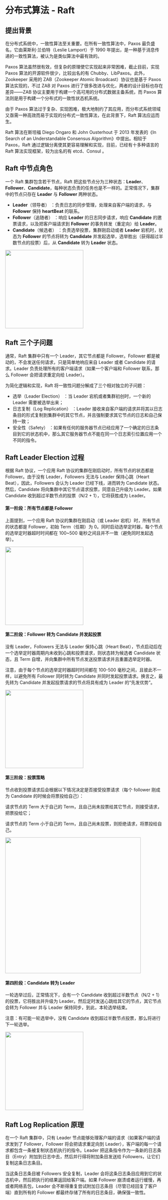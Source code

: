 # 分布式算法 - Raft

## 提出背景

在分布式系统中，一致性算法至关重要。在所有一致性算法中，Paxos 最负盛名，它由莱斯利·兰伯特（Leslie Lamport）于 1990 年提出，是一种基于消息传递的一致性算法，被认为是类似算法中最有效的。

Paxos 算法虽然很有效，但复杂的原理使它实现起来非常困难，截止目前，实现 Paxos 算法的开源软件很少，比较出名的有 Chubby、LibPaxos。此外，Zookeeper 采用的 ZAB（Zookeeper Atomic Broadcast）协议也是基于 Paxos 算法实现的，不过 ZAB 对 Paxos 进行了很多改进与优化，两者的设计目标也存在差异——ZAB 协议主要用于构建一个高可用的分布式数据主备系统，而 Paxos 算法则是用于构建一个分布式的一致性状态机系统。

由于 Paxos 算法过于复杂、实现困难，极大地制约了其应用，而分布式系统领域又亟需一种高效而易于实现的分布式一致性算法，在此背景下，Raft 算法应运而生。

Raft 算法在斯坦福 Diego Ongaro 和 John Ousterhout 于 2013 年发表的《In Search of an Understandable Consensus Algorithm》中提出。相较于 Paxos，Raft 通过逻辑分离使其更容易理解和实现，目前，已经有十多种语言的 Raft 算法实现框架，较为出名的有 etcd、Consul 。

## Raft 中节点角色

一个 Raft 集群包含若干节点，Raft 把这些节点分为三种状态：**Leader**、 **Follower**、**Candidate**，每种状态负责的任务也是不一样的。正常情况下，集群中的节点只存在 **Leader** 与 **Follower** 两种状态。

- **Leader**（领导者） ：负责日志的同步管理，处理来自客户端的请求，与 **Follower** 保持 **heartBeat** 的联系。
- **Follower**（追随者） ：响应 **Leader** 的日志同步请求，响应 **Candidate** 的邀票请求，以及把客户端请求到 **Follower** 的事务转发（重定向）给 **Leader**。
- **Candidate**（候选者） ：负责选举投票，集群刚启动或者 **Leader** 宕机时，状态为 **Follower** 的节点将转为 **Candidate** 并发起选举，选举胜出（获得超过半数节点的投票）后，从 **Candidate** 转为 **Leader** 状态。

<img title="" src="https://raw.githubusercontent.com/hewneyao/dev-notes/main/docs/public/images/raft/raft-role.png" alt="" data-align="center" width="249">

## Raft 三个子问题

通常，Raft 集群中只有一个 Leader，其它节点都是 Follower。Follower 都是被动的，不会发送任何请求，只是简单地响应来自 Leader 或者 Candidate 的请求。Leader 负责处理所有的客户端请求（如果一个客户端和 Follower 联系，那么 Follower 会把请求重定向给 Leader）。

为简化逻辑和实现，Raft 将一致性问题分解成了三个相对独立的子问题：

- 选举（Leader Election） ：当 Leader 宕机或者集群初创时，一个新的 Leader 需要被选举出来；
- 日志复制（Log Replication） ：Leader 接收来自客户端的请求并将其以日志条目的形式复制到集群中的其它节点，并且强制要求其它节点的日志和自己保持一致；
- 安全性（Safety） ：如果有任何的服务器节点已经应用了一个确定的日志条目到它的状态机中，那么其它服务器节点不能在同一个日志索引位置应用一个不同的指令。

## Raft Leader Election 过程

根据 Raft 协议，一个应用 Raft 协议的集群在刚启动时，所有节点的状态都是 Follower。由于没有 Leader，Followers 无法与 Leader 保持心跳（Heart Beat），因此，Followers 会认为 Leader 已经下线，进而转为 Candidate 状态。然后，Candidate 将向集群中其它节点请求投票，同意自己升级为 Leader。如果 Candidate 收到超过半数节点的投票（N/2 + 1），它将获胜成为 Leader。

#### 第一阶段：所有节点都是 Follower

上面提到，一个应用 Raft 协议的集群在刚启动（或 Leader 宕机）时，所有节点的状态都是 Follower，初始 Term（任期）为 0。同时启动选举定时器，每个节点的选举定时器超时时间都在 100~500 毫秒之间且并不一致（避免同时发起选举）。

<img title="" src="https://raw.githubusercontent.com/hewneyao/dev-notes/main/docs/public/images/raft/election-01.jpg" alt="" data-align="center" width="249">

#### 第二阶段：Follower 转为 Candidate 并发起投票

没有 Leader，Followers 无法与 Leader 保持心跳（Heart Beat），节点启动后在一个选举定时器周期内未收到心跳和投票请求，则状态转为候选者 Candidate 状态，且 Term 自增，并向集群中所有节点发送投票请求并且重置选举定时器。

注意，由于每个节点的选举定时器超时时间都在 100-500 毫秒之间，且彼此不一样，以避免所有 Follower 同时转为 Candidate 并同时发起投票请求。换言之，最先转为 Candidate 并发起投票请求的节点将具有成为 Leader 的“先发优势”。

<img title="" src="https://raw.githubusercontent.com/hewneyao/dev-notes/main/docs/public/images/raft/election-02.jpg" alt="" data-align="center" width="249">

#### 第三阶段：投票策略

节点收到投票请求后会根据以下情况决定是否接受投票请求（每个 follower 刚成为 Candidate 的时候会将票投给自己）：

请求节点的 Term 大于自己的 Term，且自己尚未投票给其它节点，则接受请求，把票投给它；

请求节点的 Term 小于自己的 Term，且自己尚未投票，则拒绝请求，将票投给自己。

<img title="" src="https://raw.githubusercontent.com/hewneyao/dev-notes/main/docs/public/images/raft/election-03.jpg" alt="" style="width=500" data-align="center" width="432">

#### 第四阶段：Candidate 转为 Leader

一轮选举过后，正常情况下，会有一个 Candidate 收到超过半数节点（N/2 + 1）的投票，它将胜出并升级为 Leader。然后定时发送心跳给其它的节点，其它节点会转为 Follower 并与 Leader 保持同步，到此，本轮选举结束。

注意：有可能一轮选举中，没有 Candidate 收到超过半数节点投票，那么将进行下一轮选举。

<img title="" src="https://raw.githubusercontent.com/hewneyao/dev-notes/main/docs/public/images/raft/election-04.jpg" alt="" data-align="center" width="249">

## Raft Log Replication 原理

在一个 Raft 集群中，只有 Leader 节点能够处理客户端的请求（如果客户端的请求发到了 Follower，Follower 将会把请求重定向到 Leader），客户端的每一个请求都包含一条被复制状态机执行的指令。Leader 把这条指令作为一条新的日志条目（Entry）附加到日志中去，然后并行得将附加条目发送给 Followers，让它们复制这条日志条目。

当这条日志条目被 Followers 安全复制，Leader 会将这条日志条目应用到它的状态机中，然后把执行的结果返回给客户端。如果 Follower 崩溃或者运行缓慢，再或者网络丢包，Leader 会不断得重复尝试附加日志条目（尽管已经回复了客户端）直到所有的 Follower 都最终存储了所有的日志条目，确保强一致性。
